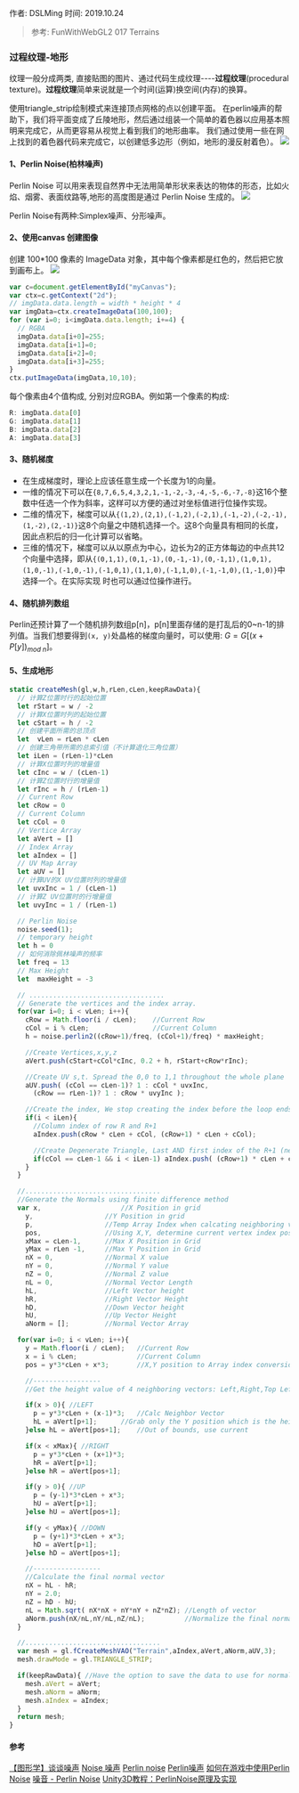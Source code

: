 作者: DSLMing
时间: 2019.10.24

> 参考:
> FunWithWebGL2 017 Terrains

### 过程纹理-地形
纹理一般分成两类, 直接贴图的图片、通过代码生成纹理----**过程纹理**(procedural texture)。**过程纹理**简单来说就是一个时间(运算)换空间(内存)的换算。

使用triangle_strip绘制模式来连接顶点网格的点以创建平面。 在perlin噪声的帮助下，我们将平面变成了丘陵地形，然后通过组装一个简单的着色器以应用基本照明来完成它，从而更容易从视觉上看到我们的地形曲率。 我们通过使用一些在网上找到的着色器代码来完成它，以创建低多边形（例如，地形的漫反射着色）。
<img src="./01.png">

#### 1、Perlin Noise(柏林噪声)
Perlin Noise 可以用来表现自然界中无法用简单形状来表达的物体的形态，比如火焰、烟雾、表面纹路等,地形的高度图是通过 Perlin Noise 生成的。
<img src="./02.png">

Perlin Noise有两种:Simplex噪声、分形噪声。

#### 2、使用canvas 创建图像
创建 100*100 像素的 ImageData 对象，其中每个像素都是红色的，然后把它放到画布上。
<img src="./03.png">

```js
var c=document.getElementById("myCanvas");
var ctx=c.getContext("2d");
// imgData.data.length = width * height * 4
var imgData=ctx.createImageData(100,100);
for (var i=0; i<imgData.data.length; i+=4) {
  // RGBA
  imgData.data[i+0]=255;
  imgData.data[i+1]=0;
  imgData.data[i+2]=0;
  imgData.data[i+3]=255;
}
ctx.putImageData(imgData,10,10);
```

每个像素由4个值构成, 分别对应RGBA。例如第一个像素的构成:
```js
R: imgData.data[0]
G: imgData.data[1]
B: imgData.data[2]
A: imgData.data[3]
```

#### 3、随机梯度
- 在生成梯度时，理论上应该任意生成一个长度为1的向量。
- 一维的情况下可以在`{8,7,6,5,4,3,2,1,-1,-2,-3,-4,-5,-6,-7,-8}`这16个整数中任选一个作为斜率，这样可以方便的通过对坐标值进行位操作实现。
- 二维的情况下，梯度可以从`{(1,2),(2,1),(-1,2),(-2,1),(-1,-2),(-2,-1),(1,-2),(2,-1)}`这8个向量之中随机选择一个。这8个向量具有相同的长度，因此点积后的归一化计算可以省略。
- 三维的情况下，梯度可以从以原点为中心，边长为2的正方体每边的中点共12个向量中选择，即从`{(0,1,1),(0,1,-1),(0,-1,-1),(0,-1,1),(1,0,1),(1,0,-1),(-1,0,-1),(-1,0,1),(1,1,0),(-1,1,0),(-1,-1,0),(1,-1,0)}`中选择一个。在实际实现 时也可以通过位操作进行。

#### 4、随机排列数组
Perlin还预计算了一个随机排列数组p[n]，p[n]里面存储的是打乱后的0~n-1的排列值。当我们想要得到`(x, y)`处晶格的梯度向量时，可以使用: $G=G[(x+P[y])_{mod \ n}]$。

#### 5、生成地形
```js
static createMesh(gl,w,h,rLen,cLen,keepRawData){
  // 计算Z位置时行的起始位置
  let rStart = w / -2
  // 计算X位置时列的起始位置
  let cStart = h / -2
  // 创建平面所需的总顶点
  let  vLen = rLen * cLen
  // 创建三角带所需的总索引值（不计算退化三角位置）
  let iLen = (rLen-1)*cLen
  // 计算X位置时列的增量值
  let cInc = w / (cLen-1)
  // 计算Z位置时行的增量值
  let rInc = h / (rLen-1)
  // Current Row
  let cRow = 0
  // Current Column
  let cCol = 0
  // Vertice Array
  let aVert = []
  // Index Array
  let aIndex = []
  // UV Map Array
  let aUV = []
  // 计算UV的X UV位置时列的增量值
  let uvxInc = 1 / (cLen-1)
  // 计算Z UV位置时的行增量值
  let uvyInc = 1 / (rLen-1)

  // Perlin Noise
  noise.seed(1);
  // temporary height
  let h = 0
  // 如何消除佩林噪声的频率
  let freq = 13
  // Max Height
  let  maxHeight = -3

  // ..................................
  // Generate the vertices and the index array.
  for(var i=0; i < vLen; i++){
    cRow = Math.floor(i / cLen);	//Current Row
    cCol = i % cLen;				//Current Column
    h = noise.perlin2((cRow+1)/freq, (cCol+1)/freq) * maxHeight;

    //Create Vertices,x,y,z
    aVert.push(cStart+cCol*cInc, 0.2 + h, rStart+cRow*rInc);

    //Create UV s,t. Spread the 0,0 to 1,1 throughout the whole plane
    aUV.push( (cCol == cLen-1)? 1 : cCol * uvxInc,
      (cRow == rLen-1)? 1 : cRow * uvyInc );

    //Create the index, We stop creating the index before the loop ends creating the vertices.
    if(i < iLen){
      //Column index of row R and R+1
      aIndex.push(cRow * cLen + cCol, (cRow+1) * cLen + cCol);

      //Create Degenerate Triangle, Last AND first index of the R+1 (next row that becomes the top row )
      if(cCol == cLen-1 && i < iLen-1) aIndex.push( (cRow+1) * cLen + cCol, (cRow+1) * cLen);
    }
  }

  //..................................
  //Generate the Normals using finite difference method
  var x,					//X Position in grid
    y,					//Y Position in grid
    p,					//Temp Array Index when calcating neighboring vertices
    pos,				//Using X,Y, determine current vertex index position in array
    xMax = cLen-1,		//Max X Position in Grid
    yMax = rLen -1,		//Max Y Position in Grid
    nX = 0,				//Normal X value
    nY = 0,				//Normal Y value
    nZ = 0,				//Normal Z value
    nL = 0,				//Normal Vector Length
    hL,					//Left Vector height
    hR,					//Right Vector Height
    hD,					//Down Vector height
    hU,					//Up Vector Height
    aNorm = [];			//Normal Vector Array

  for(var i=0; i < vLen; i++){
    y = Math.floor(i / cLen);	//Current Row
    x = i % cLen;				//Current Column
    pos = y*3*cLen + x*3;		//X,Y position to Array index conversion

    //-----------------
    //Get the height value of 4 neighboring vectors: Left,Right,Top Left

    if(x > 0){ //LEFT
      p = y*3*cLen + (x-1)*3;	//Calc Neighbor Vector
      hL = aVert[p+1];		//Grab only the Y position which is the height.
    }else hL = aVert[pos+1];	//Out of bounds, use current

    if(x < xMax){ //RIGHT
      p = y*3*cLen + (x+1)*3;
      hR = aVert[p+1];
    }else hR = aVert[pos+1];

    if(y > 0){ //UP
      p = (y-1)*3*cLen + x*3;
      hU = aVert[p+1];
    }else hU = aVert[pos+1];

    if(y < yMax){ //DOWN
      p = (y+1)*3*cLen + x*3;
      hD = aVert[p+1];
    }else hD = aVert[pos+1];

    //-----------------
    //Calculate the final normal vector
    nX = hL - hR;
    nY = 2.0;
    nZ = hD - hU;
    nL = Math.sqrt( nX*nX + nY*nY + nZ*nZ);	//Length of vector
    aNorm.push(nX/nL,nY/nL,nZ/nL);			//Normalize the final normal vector data before saving to array.
  }

  //..................................
  var mesh = gl.fCreateMeshVAO("Terrain",aIndex,aVert,aNorm,aUV,3);
  mesh.drawMode = gl.TRIANGLE_STRIP;

  if(keepRawData){ //Have the option to save the data to use for normal debugging or modifying.
    mesh.aVert = aVert;
    mesh.aNorm = aNorm;
    mesh.aIndex = aIndex;
  }
  return mesh;
}
```

#### 参考
[【图形学】谈谈噪声](https://blog.csdn.net/candycat1992/article/details/50346469)
[Noise 噪声](https://thebookofshaders.com/11/?lan=ch)
[Perlin noise](https://www.cnblogs.com/VanHu/p/4941258.html)
[Perlin噪声](https://zh.m.wikipedia.org/zh/Perlin%E5%99%AA%E5%A3%B0)
[如何在游戏中使用Perlin Noise](http://devmag.org.za/2009/04/25/perlin-noise/)
[噪音 - Perlin Noise](https://www.cnblogs.com/babyrender/archive/2008/10/27/BabyRender.html)
[Unity3D教程：PerlinNoise原理及实现](https://gameinstitute.qq.com/community/detail/106827)
